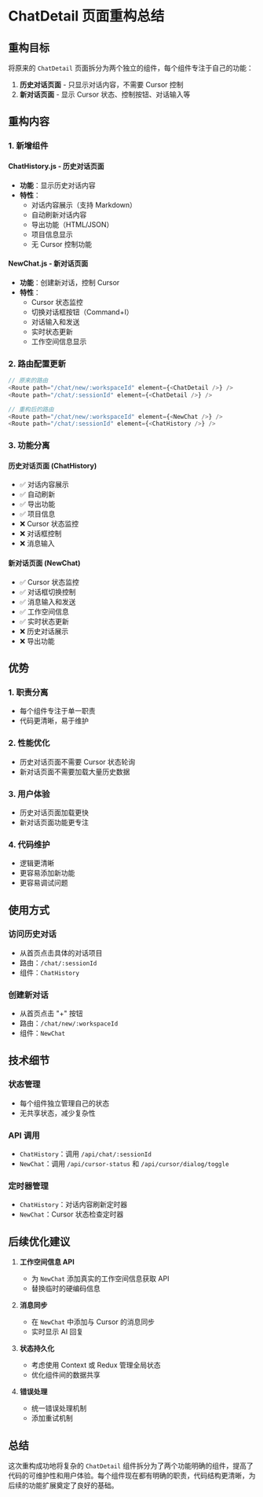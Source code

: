 # ChatDetail 页面重构总结

## 重构目标

将原来的 `ChatDetail` 页面拆分为两个独立的组件，每个组件专注于自己的功能：

1. **历史对话页面** - 只显示对话内容，不需要 Cursor 控制
2. **新对话页面** - 显示 Cursor 状态、控制按钮、对话输入等

## 重构内容

### 1. 新增组件

#### ChatHistory.js - 历史对话页面
- **功能**：显示历史对话内容
- **特性**：
  - 对话内容展示（支持 Markdown）
  - 自动刷新对话内容
  - 导出功能（HTML/JSON）
  - 项目信息显示
  - 无 Cursor 控制功能

#### NewChat.js - 新对话页面
- **功能**：创建新对话，控制 Cursor
- **特性**：
  - Cursor 状态监控
  - 切换对话框按钮（Command+I）
  - 对话输入和发送
  - 实时状态更新
  - 工作空间信息显示

### 2. 路由配置更新

```javascript
// 原来的路由
<Route path="/chat/new/:workspaceId" element={<ChatDetail />} />
<Route path="/chat/:sessionId" element={<ChatDetail />} />

// 重构后的路由
<Route path="/chat/new/:workspaceId" element={<NewChat />} />
<Route path="/chat/:sessionId" element={<ChatHistory />} />
```

### 3. 功能分离

#### 历史对话页面 (ChatHistory)
- ✅ 对话内容展示
- ✅ 自动刷新
- ✅ 导出功能
- ✅ 项目信息
- ❌ Cursor 状态监控
- ❌ 对话框控制
- ❌ 消息输入

#### 新对话页面 (NewChat)
- ✅ Cursor 状态监控
- ✅ 对话框切换控制
- ✅ 消息输入和发送
- ✅ 工作空间信息
- ✅ 实时状态更新
- ❌ 历史对话展示
- ❌ 导出功能

## 优势

### 1. 职责分离
- 每个组件专注于单一职责
- 代码更清晰，易于维护

### 2. 性能优化
- 历史对话页面不需要 Cursor 状态轮询
- 新对话页面不需要加载大量历史数据

### 3. 用户体验
- 历史对话页面加载更快
- 新对话页面功能更专注

### 4. 代码维护
- 逻辑更清晰
- 更容易添加新功能
- 更容易调试问题

## 使用方式

### 访问历史对话
- 从首页点击具体的对话项目
- 路由：`/chat/:sessionId`
- 组件：`ChatHistory`

### 创建新对话
- 从首页点击 "+" 按钮
- 路由：`/chat/new/:workspaceId`
- 组件：`NewChat`

## 技术细节

### 状态管理
- 每个组件独立管理自己的状态
- 无共享状态，减少复杂性

### API 调用
- `ChatHistory`：调用 `/api/chat/:sessionId`
- `NewChat`：调用 `/api/cursor-status` 和 `/api/cursor/dialog/toggle`

### 定时器管理
- `ChatHistory`：对话内容刷新定时器
- `NewChat`：Cursor 状态检查定时器

## 后续优化建议

1. **工作空间信息 API**
   - 为 `NewChat` 添加真实的工作空间信息获取 API
   - 替换临时的硬编码信息

2. **消息同步**
   - 在 `NewChat` 中添加与 Cursor 的消息同步
   - 实时显示 AI 回复

3. **状态持久化**
   - 考虑使用 Context 或 Redux 管理全局状态
   - 优化组件间的数据共享

4. **错误处理**
   - 统一错误处理机制
   - 添加重试机制

## 总结

这次重构成功地将复杂的 `ChatDetail` 组件拆分为了两个功能明确的组件，提高了代码的可维护性和用户体验。每个组件现在都有明确的职责，代码结构更清晰，为后续的功能扩展奠定了良好的基础。








